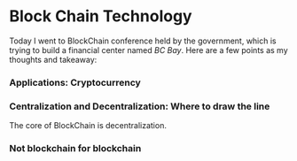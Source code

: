 # Block Chain Technology 

Today I went to BlockChain conference held by the government, which is trying to build a financial center named *BC Bay*. Here are a few points as my thoughts and takeaway: 

### Applications: Cryptocurrency 


### Centralization and Decentralization: Where to draw the line 
The core of BlockChain is decentralization. 


### Not blockchain for blockchain 
